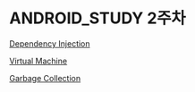 # ANDROID_STUDY 2주차

[Dependency Injection](https://github.com/BCSDLab/ANDROID_STUDY/blob/kwy/2%EC%A3%BC%EC%B0%A8/Dependency%20Injection.md)

[Virtual Machine](https://github.com/BCSDLab/ANDROID_STUDY/blob/kwy/2%EC%A3%BC%EC%B0%A8/VM%20(Virtual%20Machine).md)

[Garbage Collection](https://github.com/BCSDLab/ANDROID_STUDY/blob/kwy/2%EC%A3%BC%EC%B0%A8/Garbage%20Collection.md)
